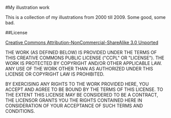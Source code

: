 #My illustration work

This is a collection of my illustrations from 2000 till 2009. Some good, some bad.

##License

[Creative Commons Attribution-NonCommercial-ShareAlike 3.0 Unported](http://creativecommons.org/licenses/by-nc-sa/3.0/legalcode)

THE WORK (AS DEFINED BELOW) IS PROVIDED UNDER THE TERMS OF THIS CREATIVE COMMONS PUBLIC LICENSE ("CCPL" OR "LICENSE"). THE WORK IS PROTECTED BY COPYRIGHT AND/OR OTHER APPLICABLE LAW. ANY USE OF THE WORK OTHER THAN AS AUTHORIZED UNDER THIS LICENSE OR COPYRIGHT LAW IS PROHIBITED.

BY EXERCISING ANY RIGHTS TO THE WORK PROVIDED HERE, YOU ACCEPT AND AGREE TO BE BOUND BY THE TERMS OF THIS LICENSE. TO THE EXTENT THIS LICENSE MAY BE CONSIDERED TO BE A CONTRACT, THE LICENSOR GRANTS YOU THE RIGHTS CONTAINED HERE IN CONSIDERATION OF YOUR ACCEPTANCE OF SUCH TERMS AND CONDITIONS.